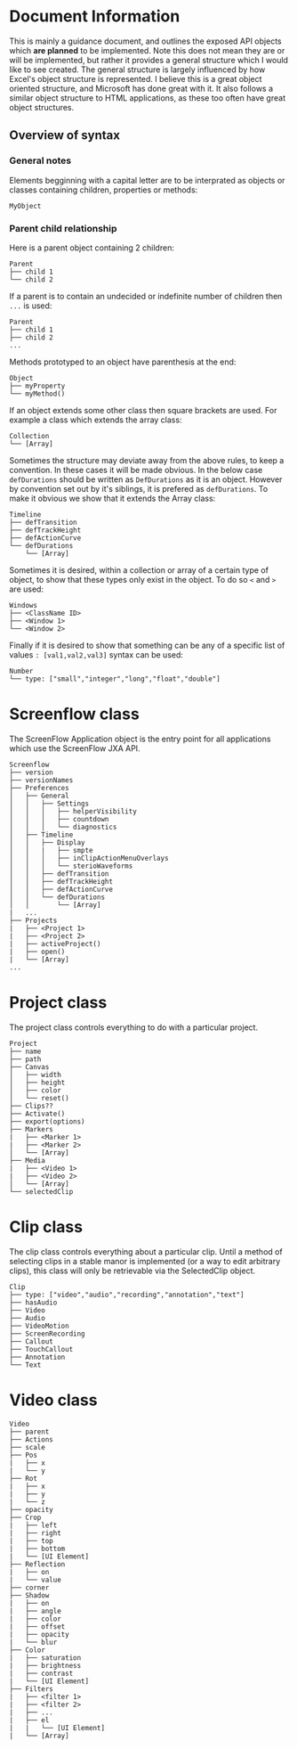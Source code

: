 # Document Information

This is mainly a guidance document, and outlines the exposed API objects which **are planned** to be implemented. Note this does not mean they are or will be implemented, but rather it provides a general structure which I would like to see created. The general structure is largely influenced by how Excel's object structure is represented. I believe this is a great object oriented structure, and Microsoft has done great with it. It also follows a similar object structure to HTML applications, as these too often have great object structures.

## Overview of syntax

### General notes

Elements begginning with a capital letter are to be interprated as objects or classes containing children, properties or methods:

```
MyObject
```

### Parent child relationship

Here is a parent object containing 2 children:

```
Parent
├── child 1
└── child 2
```

If a parent is to contain an undecided or indefinite number of children then `...` is used:

```
Parent
├── child 1
├── child 2
...
```

Methods prototyped to an object have parenthesis at the end:

```
Object
├── myProperty
└── myMethod()
```

If an object extends some other class then square brackets are used. For example a class which extends the array class:

```
Collection
└── [Array]
```

Sometimes the structure may deviate away from the above rules, to keep a convention. In these cases it will be made obvious. In the below case `defDurations` should be written as `DefDurations` as it is an object. However by convention set out by it's siblings, it is prefered as `defDurations`. To make it obvious we show that it extends the Array class:

```
Timeline
├── defTransition
├── defTrackHeight
├── defActionCurve
└── defDurations
    └── [Array]
```

Sometimes it is desired, within a collection or array of a certain type of object, to show that these types only exist in the object. To do so `<` and `>` are used:

```
Windows
├── <ClassName ID>
├── <Window 1>
└── <Window 2>
```

Finally if it is desired to show that something can be any of a specific list of values `: [val1,val2,val3]` syntax can be used:

```
Number
└── type: ["small","integer","long","float","double"]
```

# Screenflow class

The ScreenFlow Application object is the entry point for all applications which use the ScreenFlow JXA API.

```
Screenflow
├── version
├── versionNames
├── Preferences
│   ├── General
│   │   ├── Settings
│   │   │   ├── helperVisibility
│   │   │   ├── countdown
│   │   │   └── diagnostics
│   ├── Timeline
│   │   ├── Display
│   │   |   ├── smpte
│   │   │   ├── inClipActionMenuOverlays
│   │   │   └── sterioWaveforms
│   │   ├── defTransition
│   │   ├── defTrackHeight
│   │   ├── defActionCurve
│   │   └── defDurations
│   │       └── [Array]
|   ...
├── Projects
|   ├── <Project 1>
|   ├── <Project 2>
|   ├── activeProject()
|   ├── open()
|   └── [Array]
...
```

# Project class

The project class controls everything to do with a particular project.

```
Project
├── name
├── path
├── Canvas
│   ├── width
│   ├── height
│   ├── color
│   └── reset()
├── Clips??
├── Activate()
├── export(options)
├── Markers
|   ├── <Marker 1>
|   ├── <Marker 2>
│   └── [Array]
├── Media
|   ├── <Video 1>
|   ├── <Video 2>
│   └── [Array]
└── selectedClip
```

# Clip class

The clip class controls everything about a particular clip. Until a method of selecting clips in a stable manor is implemented (or a way to edit arbitrary clips), this class will only be retrievable via the SelectedClip object.

```
Clip
├── type: ["video","audio","recording","annotation","text"]
├── hasAudio
├── Video
├── Audio
├── VideoMotion
├── ScreenRecording
├── Callout
├── TouchCallout
├── Annotation
└── Text
```

# Video class

```
Video
├── parent
├── Actions
├── scale
├── Pos
|   ├── x
|   └── y
├── Rot
|   ├── x
|   ├── y
|   └── z
├── opacity
├── Crop
|   ├── left
|   ├── right
|   ├── top
|   ├── bottom
|   └── [UI Element]
├── Reflection
|   ├── on
|   └── value
├── corner
├── Shadow
|   ├── on
|   ├── angle
|   ├── color
|   ├── offset
|   ├── opacity
|   └── blur
├── Color
|   ├── saturation
|   ├── brightness
|   ├── contrast
|   └── [UI Element]
├── Filters
|   ├── <filter 1>
|   ├── <filter 2>
|   ├── ...
|   ├── el
|   |   └── [UI Element]
|   └── [Array]
```
